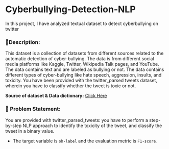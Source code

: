 # Cyberbullying-Detection-NLP
In this project, I have analyzed textual dataset to detect cyberbullying on twitter 

### **🧾Description:** 
This dataset is a collection of datasets from different sources related to the automatic detection of cyber-bullying. The data is from different social media platforms like Kaggle, Twitter, Wikipedia Talk pages, and YouTube. The data contains text and are labeled as bullying or not. The data contains different types of cyber-bullying like hate speech, aggression, insults, and toxicity. You have been provided with the twitter_parsed tweets dataset, wherein you have to classify whether the tweet is toxic or not.

**Source of dataset & Data dictionary:** [Click Here](https://www.kaggle.com/datasets/saurabhshahane/cyberbullying-dataset)

### **🧭 Problem Statement:** 
You are provided with twitter_parsed_tweets: you have to perform a step-by-step NLP approach to identify the toxicity of the tweet, and classify the tweet in a binary value. 
- The target variable is `oh-label` and the evaluation metric is `F1-score.`
